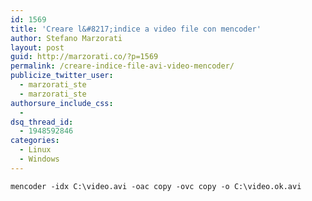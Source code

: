 ```yaml
---
id: 1569
title: 'Creare l&#8217;indice a video file con mencoder'
author: Stefano Marzorati
layout: post
guid: http://marzorati.co/?p=1569
permalink: /creare-indice-file-avi-video-mencoder/
publicize_twitter_user:
  - marzorati_ste
  - marzorati_ste
authorsure_include_css:
  - 
dsq_thread_id:
  - 1948592846
categories:
  - Linux
  - Windows
---
```

`mencoder -idx C:\video.avi -oac copy -ovc copy -o C:\video.ok.avi`
